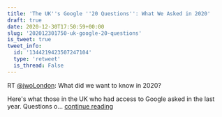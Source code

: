 ```yaml
---
title: 'The UK''s Google ''20 Questions'': What We Asked in 2020'
draft: true
date: 2020-12-30T17:50:59+00:00
slug: '202012301750-uk-google-20-questions'
is_tweet: true
tweet_info:
  id: '1344219423507247104'
  type: 'retweet'
  is_thread: False
---
```




RT [@jwoLondon](https://x.com/jwoLondon): What did we want to know in 2020? 

Here's what those in the UK who had access to Google asked in the last year. Questions o… [continue reading](https://x.com/sytelus/status/1344219423507247104)
